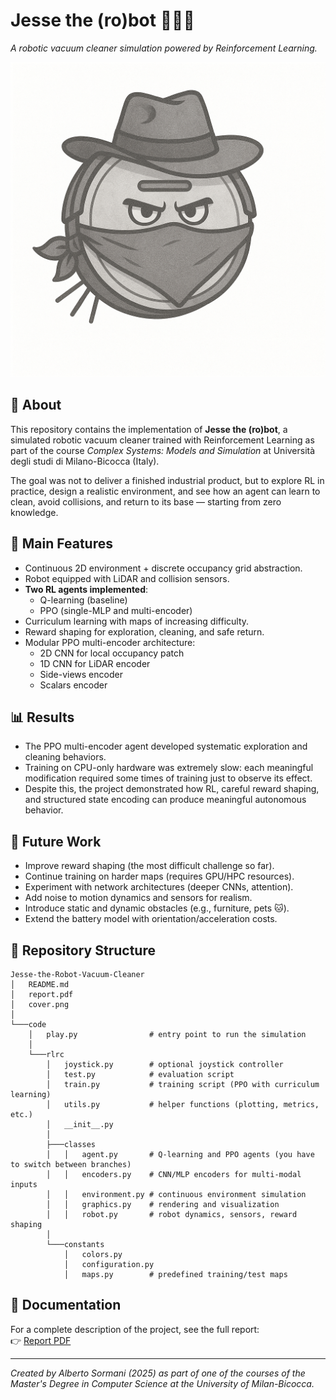# Jesse the (ro)bot 🤠🤖🧹
*A robotic vacuum cleaner simulation powered by Reinforcement Learning.*

![cover](./cover.png)

## 🚀 About
This repository contains the implementation of **Jesse the (ro)bot**, a simulated robotic vacuum cleaner trained with Reinforcement Learning as part of the course *Complex Systems: Models and Simulation* at Università degli studi di Milano-Bicocca (Italy).  

The goal was not to deliver a finished industrial product, but to explore RL in practice, design a realistic environment, and see how an agent can learn to clean, avoid collisions, and return to its base — starting from zero knowledge.

## 🧠 Main Features
- Continuous 2D environment + discrete occupancy grid abstraction.
- Robot equipped with LiDAR and collision sensors.
- **Two RL agents implemented**:  
  - Q-learning (baseline)  
  - PPO (single-MLP and multi-encoder)  
- Curriculum learning with maps of increasing difficulty.  
- Reward shaping for exploration, cleaning, and safe return.  
- Modular PPO multi-encoder architecture:  
  - 2D CNN for local occupancy patch  
  - 1D CNN for LiDAR encoder  
  - Side-views encoder  
  - Scalars encoder  

## 📊 Results
- The PPO multi-encoder agent developed systematic exploration and cleaning behaviors.  
- Training on CPU-only hardware was extremely slow: each meaningful modification required some times of training just to observe its effect.  
- Despite this, the project demonstrated how RL, careful reward shaping, and structured state encoding can produce meaningful autonomous behavior.

## 🔮 Future Work
- Improve reward shaping (the most difficult challenge so far).  
- Continue training on harder maps (requires GPU/HPC resources).  
- Experiment with network architectures (deeper CNNs, attention).  
- Add noise to motion dynamics and sensors for realism.  
- Introduce static and dynamic obstacles (e.g., furniture, pets 🐱).  
- Extend the battery model with orientation/acceleration costs.  

## 📂 Repository Structure
```
Jesse-the-Robot-Vacuum-Cleaner
│   README.md
│   report.pdf
│   cover.png
│
└───code
    │   play.py                # entry point to run the simulation
    │
    └───rlrc
        │   joystick.py        # optional joystick controller
        │   test.py            # evaluation script
        │   train.py           # training script (PPO with curriculum learning)
        │   utils.py           # helper functions (plotting, metrics, etc.)
        │   __init__.py
        │
        ├───classes
        │   │   agent.py       # Q-learning and PPO agents (you have to switch between branches)
        │   │   encoders.py    # CNN/MLP encoders for multi-modal inputs
        │   │   environment.py # continuous environment simulation
        │   │   graphics.py    # rendering and visualization
        │   │   robot.py       # robot dynamics, sensors, reward shaping
        │
        └───constants
            │   colors.py
            │   configuration.py
            │   maps.py        # predefined training/test maps
```

## 📖 Documentation
For a complete description of the project, see the full report:  
👉 [Report PDF](./report.pdf)

---

*Created by Alberto Sormani (2025) as part of one of the courses of the Master's Degree in Computer Science at the University of Milan-Bicocca.*
